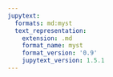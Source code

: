 ```yaml
---
jupytext:
  formats: md:myst
  text_representation:
    extension: .md
    format_name: myst
    format_version: '0.9'
    jupytext_version: 1.5.1
---
```

